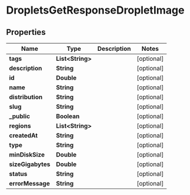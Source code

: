

# DropletsGetResponseDropletImage


## Properties

| Name | Type | Description | Notes |
|------------ | ------------- | ------------- | -------------|
|**tags** | **List&lt;String&gt;** |  |  [optional] |
|**description** | **String** |  |  [optional] |
|**id** | **Double** |  |  [optional] |
|**name** | **String** |  |  [optional] |
|**distribution** | **String** |  |  [optional] |
|**slug** | **String** |  |  [optional] |
|**_public** | **Boolean** |  |  [optional] |
|**regions** | **List&lt;String&gt;** |  |  [optional] |
|**createdAt** | **String** |  |  [optional] |
|**type** | **String** |  |  [optional] |
|**minDiskSize** | **Double** |  |  [optional] |
|**sizeGigabytes** | **Double** |  |  [optional] |
|**status** | **String** |  |  [optional] |
|**errorMessage** | **String** |  |  [optional] |



